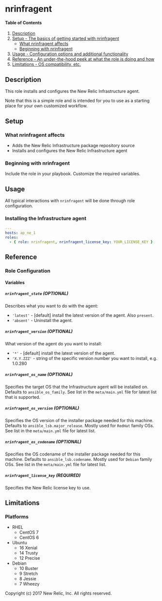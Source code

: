 # nrinfragent

#### Table of Contents

1. [Description](#description)
2. [Setup - The basics of getting started with nrinfragent](#setup)
    * [What nrinfragent affects](#what-nrinfragent-affects)
    * [Beginning with nrinfragent](#beginning-with-nrinfragent)
3. [Usage - Configuration options and additional functionality](#usage)
4. [Reference - An under-the-hood peek at what the role is doing and how](#reference)
5. [Limitations - OS compatibility, etc.](#limitations)

## Description

This role installs and configures the New Relic Infrastructure agent.

Note that this is a simple role and is intended for you to use as a starting
place for your own customized workflow.

## Setup

### What nrinfragent affects

- Adds the New Relic Infrastructure package repository source
- Installs and configures the New Relic Infrastructure agent

### Beginning with nrinfragent

Include the role in your playbook. Customize the required variables.

## Usage

All typical interactions with `nrinfragent` will be done through role configuration.

### Installing the Infrastructure agent

```yaml
---
hosts: ap_ne_1
roles:
  - { role: nrinfragent, nrinfragent_license_key: YOUR_LICENSE_KEY }
```

## Reference

### Role Configuration

#### Variables

##### `nrinfragent_state` (OPTIONAL)

Describes what you want to do with the agent:

* `'latest'` - [default] install the latest version of the agent. Also `present`.
* `'absent'` - Uninstall the agent.


##### `nrinfragent_version` (OPTIONAL)

What version of the agent do you want to install:

* `'*'`       - [default] install the latest version of the agent.
* `'X.Y.ZZZ'` - string of the specific version number you want to install, e.g.  1.0.280

##### `nrinfragent_os_name` (OPTIONAL)

Specifies the target OS that the Infrastructure agent will be installed on.
Defaults to `ansible_os_family`. See list in the `meta/main.yml` file for latest list that is supported.

##### `nrinfragent_os_version` (OPTIONAL)

Specifies the OS version of the installer package needed for this machine.
Defaults to `ansible_lsb.major_release`. Mostly used for `RedHat` family OSs. See list in the `meta/main.yml` file for latest list.

##### `nrinfragent_os_codename` (OPTIONAL)

Specifies the OS codename of the installer package needed for this machine.
Defaults to `ansible_lsb.codename`. Mostly used for `Debian` family OSs. See list in the `meta/main.yml` file for latest list.

##### `nrinfragent_license_key` (REQUIRED)

Specifies the New Relic license key to use.


## Limitations

### Platforms

- RHEL
  - CentOS 7
  - CentOS 6
- Ubuntu
  - 16 Xenial
  - 14 Trusty
  - 12 Precise
- Debian
  - 10 Buster
  - 9 Stretch
  - 8 Jessie
  - 7 Wheezy

Copyright (c) 2017 New Relic, Inc. All rights reserved.
